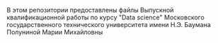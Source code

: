 В этом репозитории предоставлены файлы 
Выпускной квалификационной работы по курсу "Data science" 
Московского государственного технического университета имени Н.Э. Баумана
Полуниной Марии Михайловны
